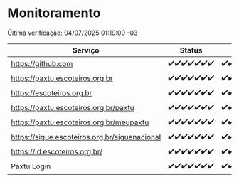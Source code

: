 # Monitoramento

Última verificação: 04/07/2025 01:19:00 -03

|Serviço|Status|Últimas 24h|
|---|---|---|
|https://github.com|<span title="2025-06-27: OK=23">✔️</span><span title="2025-06-28: OK=23">✔️</span><span title="2025-06-29: OK=23">✔️</span><span title="2025-06-30: OK=23">✔️</span><span title="2025-07-01: OK=23">✔️</span><span title="2025-07-02: OK=23">✔️</span><span title="2025-07-03: OK=3">✔️</span>|<span title="03/07/2025 01:22:00 -03 : 200">✔️</span><span title="03/07/2025 02:14:00 -03 : 200">✔️</span><span title="03/07/2025 03:15:00 -03 : 200">✔️</span><span title="03/07/2025 04:11:00 -03 : 200">✔️</span><span title="03/07/2025 05:13:00 -03 : 200">✔️</span><span title="03/07/2025 06:11:00 -03 : 200">✔️</span><span title="03/07/2025 07:10:00 -03 : 200">✔️</span><span title="03/07/2025 08:08:00 -03 : 200">✔️</span><span title="03/07/2025 09:18:00 -03 : 200">✔️</span><span title="03/07/2025 10:24:00 -03 : 200">✔️</span><span title="03/07/2025 11:09:00 -03 : 200">✔️</span><span title="03/07/2025 12:10:00 -03 : 200">✔️</span><span title="03/07/2025 13:12:00 -03 : 200">✔️</span><span title="03/07/2025 14:10:00 -03 : 200">✔️</span><span title="03/07/2025 15:13:00 -03 : 200">✔️</span><span title="03/07/2025 16:07:00 -03 : 200">✔️</span><span title="03/07/2025 17:09:00 -03 : 200">✔️</span><span title="03/07/2025 18:08:00 -03 : 200">✔️</span><span title="03/07/2025 19:09:00 -03 : 200">✔️</span><span title="03/07/2025 20:09:00 -03 : 200">✔️</span><span title="03/07/2025 21:49:00 -03 : 200">✔️</span><span title="03/07/2025 23:41:00 -03 : 200">✔️</span><span title="04/07/2025 00:42:00 -03 : 200">✔️</span><span title="04/07/2025 01:19:00 -03 : 200">✔️</span>|
|https://paxtu.escoteiros.org.br|<span title="2025-06-27: OK=23">✔️</span><span title="2025-06-28: OK=23">✔️</span><span title="2025-06-29: OK=23">✔️</span><span title="2025-06-30: OK=23">✔️</span><span title="2025-07-01: OK=23">✔️</span><span title="2025-07-02: OK=23">✔️</span><span title="2025-07-03: OK=3">✔️</span>|<span title="03/07/2025 01:22:00 -03 : 200">✔️</span><span title="03/07/2025 02:14:00 -03 : 200">✔️</span><span title="03/07/2025 03:15:00 -03 : 200">✔️</span><span title="03/07/2025 04:11:00 -03 : 200">✔️</span><span title="03/07/2025 05:13:00 -03 : 200">✔️</span><span title="03/07/2025 06:11:00 -03 : 200">✔️</span><span title="03/07/2025 07:10:00 -03 : 200">✔️</span><span title="03/07/2025 08:08:00 -03 : 200">✔️</span><span title="03/07/2025 09:18:00 -03 : 200">✔️</span><span title="03/07/2025 10:24:00 -03 : 200">✔️</span><span title="03/07/2025 11:09:00 -03 : 200">✔️</span><span title="03/07/2025 12:10:00 -03 : 200">✔️</span><span title="03/07/2025 13:12:00 -03 : 200">✔️</span><span title="03/07/2025 14:10:00 -03 : 200">✔️</span><span title="03/07/2025 15:13:00 -03 : 200">✔️</span><span title="03/07/2025 16:07:00 -03 : 200">✔️</span><span title="03/07/2025 17:09:00 -03 : 200">✔️</span><span title="03/07/2025 18:08:00 -03 : 200">✔️</span><span title="03/07/2025 19:09:00 -03 : 200">✔️</span><span title="03/07/2025 20:09:00 -03 : 200">✔️</span><span title="03/07/2025 21:49:00 -03 : 200">✔️</span><span title="03/07/2025 23:41:00 -03 : 200">✔️</span><span title="04/07/2025 00:42:00 -03 : 200">✔️</span><span title="04/07/2025 01:19:00 -03 : 200">✔️</span>|
|https://escoteiros.org.br|<span title="2025-06-27: OK=23">✔️</span><span title="2025-06-28: OK=23">✔️</span><span title="2025-06-29: OK=23">✔️</span><span title="2025-06-30: OK=23">✔️</span><span title="2025-07-01: OK=23">✔️</span><span title="2025-07-02: OK=23">✔️</span><span title="2025-07-03: OK=3">✔️</span>|<span title="03/07/2025 01:22:00 -03 : 200">✔️</span><span title="03/07/2025 02:14:00 -03 : 200">✔️</span><span title="03/07/2025 03:15:00 -03 : 200">✔️</span><span title="03/07/2025 04:11:00 -03 : 200">✔️</span><span title="03/07/2025 05:13:00 -03 : 200">✔️</span><span title="03/07/2025 06:11:00 -03 : 200">✔️</span><span title="03/07/2025 07:10:00 -03 : 200">✔️</span><span title="03/07/2025 08:08:00 -03 : 200">✔️</span><span title="03/07/2025 09:18:00 -03 : 200">✔️</span><span title="03/07/2025 10:24:00 -03 : 200">✔️</span><span title="03/07/2025 11:09:00 -03 : 200">✔️</span><span title="03/07/2025 12:10:00 -03 : 200">✔️</span><span title="03/07/2025 13:12:00 -03 : 200">✔️</span><span title="03/07/2025 14:10:00 -03 : 200">✔️</span><span title="03/07/2025 15:13:00 -03 : 200">✔️</span><span title="03/07/2025 16:07:00 -03 : 200">✔️</span><span title="03/07/2025 17:09:00 -03 : 200">✔️</span><span title="03/07/2025 18:08:00 -03 : 200">✔️</span><span title="03/07/2025 19:09:00 -03 : 200">✔️</span><span title="03/07/2025 20:09:00 -03 : 200">✔️</span><span title="03/07/2025 21:49:00 -03 : 200">✔️</span><span title="03/07/2025 23:41:00 -03 : 200">✔️</span><span title="04/07/2025 00:42:00 -03 : 200">✔️</span><span title="04/07/2025 01:19:00 -03 : 200">✔️</span>|
|https://paxtu.escoteiros.org.br/paxtu|<span title="2025-06-27: OK=23">✔️</span><span title="2025-06-28: OK=23">✔️</span><span title="2025-06-29: OK=23">✔️</span><span title="2025-06-30: OK=23">✔️</span><span title="2025-07-01: OK=23">✔️</span><span title="2025-07-02: OK=23">✔️</span><span title="2025-07-03: OK=3">✔️</span>|<span title="03/07/2025 01:22:00 -03 : 200">✔️</span><span title="03/07/2025 02:14:00 -03 : 200">✔️</span><span title="03/07/2025 03:15:00 -03 : 200">✔️</span><span title="03/07/2025 04:11:00 -03 : 200">✔️</span><span title="03/07/2025 05:13:00 -03 : 200">✔️</span><span title="03/07/2025 06:11:00 -03 : 200">✔️</span><span title="03/07/2025 07:10:00 -03 : 200">✔️</span><span title="03/07/2025 08:08:00 -03 : 200">✔️</span><span title="03/07/2025 09:18:00 -03 : 200">✔️</span><span title="03/07/2025 10:24:00 -03 : 200">✔️</span><span title="03/07/2025 11:09:00 -03 : 200">✔️</span><span title="03/07/2025 12:10:00 -03 : 200">✔️</span><span title="03/07/2025 13:12:00 -03 : 200">✔️</span><span title="03/07/2025 14:10:00 -03 : 200">✔️</span><span title="03/07/2025 15:13:00 -03 : 200">✔️</span><span title="03/07/2025 16:07:00 -03 : 200">✔️</span><span title="03/07/2025 17:09:00 -03 : 200">✔️</span><span title="03/07/2025 18:08:00 -03 : 200">✔️</span><span title="03/07/2025 19:09:00 -03 : 200">✔️</span><span title="03/07/2025 20:09:00 -03 : 200">✔️</span><span title="03/07/2025 21:49:00 -03 : 200">✔️</span><span title="03/07/2025 23:41:00 -03 : 200">✔️</span><span title="04/07/2025 00:42:00 -03 : 200">✔️</span><span title="04/07/2025 01:19:00 -03 : 200">✔️</span>|
|https://paxtu.escoteiros.org.br/meupaxtu|<span title="2025-06-27: OK=23">✔️</span><span title="2025-06-28: OK=23">✔️</span><span title="2025-06-29: OK=23">✔️</span><span title="2025-06-30: OK=23">✔️</span><span title="2025-07-01: OK=23">✔️</span><span title="2025-07-02: OK=23">✔️</span><span title="2025-07-03: OK=3">✔️</span>|<span title="03/07/2025 01:22:00 -03 : 200">✔️</span><span title="03/07/2025 02:14:00 -03 : 200">✔️</span><span title="03/07/2025 03:15:00 -03 : 200">✔️</span><span title="03/07/2025 04:11:00 -03 : 200">✔️</span><span title="03/07/2025 05:13:00 -03 : 200">✔️</span><span title="03/07/2025 06:11:00 -03 : 200">✔️</span><span title="03/07/2025 07:10:00 -03 : 200">✔️</span><span title="03/07/2025 08:08:00 -03 : 200">✔️</span><span title="03/07/2025 09:18:00 -03 : 200">✔️</span><span title="03/07/2025 10:24:00 -03 : 200">✔️</span><span title="03/07/2025 11:09:00 -03 : 200">✔️</span><span title="03/07/2025 12:10:00 -03 : 200">✔️</span><span title="03/07/2025 13:12:00 -03 : 200">✔️</span><span title="03/07/2025 14:10:00 -03 : 200">✔️</span><span title="03/07/2025 15:13:00 -03 : 200">✔️</span><span title="03/07/2025 16:07:00 -03 : 200">✔️</span><span title="03/07/2025 17:09:00 -03 : 200">✔️</span><span title="03/07/2025 18:08:00 -03 : 200">✔️</span><span title="03/07/2025 19:09:00 -03 : 200">✔️</span><span title="03/07/2025 20:09:00 -03 : 200">✔️</span><span title="03/07/2025 21:49:00 -03 : 200">✔️</span><span title="03/07/2025 23:41:00 -03 : 200">✔️</span><span title="04/07/2025 00:42:00 -03 : 200">✔️</span><span title="04/07/2025 01:19:00 -03 : 200">✔️</span>|
|https://sigue.escoteiros.org.br/siguenacional|<span title="2025-06-27: OK=23">✔️</span><span title="2025-06-28: OK=23">✔️</span><span title="2025-06-29: OK=23">✔️</span><span title="2025-06-30: OK=23">✔️</span><span title="2025-07-01: OK=23">✔️</span><span title="2025-07-02: OK=23">✔️</span><span title="2025-07-03: OK=3">✔️</span>|<span title="03/07/2025 01:22:00 -03 : 200">✔️</span><span title="03/07/2025 02:14:00 -03 : 200">✔️</span><span title="03/07/2025 03:15:00 -03 : 200">✔️</span><span title="03/07/2025 04:11:00 -03 : 200">✔️</span><span title="03/07/2025 05:13:00 -03 : 200">✔️</span><span title="03/07/2025 06:11:00 -03 : 200">✔️</span><span title="03/07/2025 07:10:00 -03 : 200">✔️</span><span title="03/07/2025 08:08:00 -03 : 200">✔️</span><span title="03/07/2025 09:18:00 -03 : 200">✔️</span><span title="03/07/2025 10:24:00 -03 : 200">✔️</span><span title="03/07/2025 11:09:00 -03 : 200">✔️</span><span title="03/07/2025 12:10:00 -03 : 200">✔️</span><span title="03/07/2025 13:12:00 -03 : 200">✔️</span><span title="03/07/2025 14:10:00 -03 : 200">✔️</span><span title="03/07/2025 15:13:00 -03 : 200">✔️</span><span title="03/07/2025 16:07:00 -03 : 200">✔️</span><span title="03/07/2025 17:09:00 -03 : 200">✔️</span><span title="03/07/2025 18:08:00 -03 : 200">✔️</span><span title="03/07/2025 19:09:00 -03 : 200">✔️</span><span title="03/07/2025 20:09:00 -03 : 200">✔️</span><span title="03/07/2025 21:49:00 -03 : 200">✔️</span><span title="03/07/2025 23:41:00 -03 : 200">✔️</span><span title="04/07/2025 00:42:00 -03 : 200">✔️</span><span title="04/07/2025 01:19:00 -03 : 200">✔️</span>|
|https://id.escoteiros.org.br/|<span title="2025-06-27: OK=23">✔️</span><span title="2025-06-28: OK=23">✔️</span><span title="2025-06-29: OK=23">✔️</span><span title="2025-06-30: OK=23">✔️</span><span title="2025-07-01: OK=23">✔️</span><span title="2025-07-02: OK=23">✔️</span><span title="2025-07-03: OK=3">✔️</span>|<span title="03/07/2025 01:22:00 -03 : 200">✔️</span><span title="03/07/2025 02:14:00 -03 : 200">✔️</span><span title="03/07/2025 03:15:00 -03 : 200">✔️</span><span title="03/07/2025 04:11:00 -03 : 200">✔️</span><span title="03/07/2025 05:13:00 -03 : 200">✔️</span><span title="03/07/2025 06:11:00 -03 : 200">✔️</span><span title="03/07/2025 07:10:00 -03 : 200">✔️</span><span title="03/07/2025 08:08:00 -03 : 200">✔️</span><span title="03/07/2025 09:18:00 -03 : 200">✔️</span><span title="03/07/2025 10:24:00 -03 : 200">✔️</span><span title="03/07/2025 11:09:00 -03 : 200">✔️</span><span title="03/07/2025 12:10:00 -03 : 200">✔️</span><span title="03/07/2025 13:12:00 -03 : 200">✔️</span><span title="03/07/2025 14:10:00 -03 : 200">✔️</span><span title="03/07/2025 15:13:00 -03 : 200">✔️</span><span title="03/07/2025 16:07:00 -03 : 200">✔️</span><span title="03/07/2025 17:09:00 -03 : 200">✔️</span><span title="03/07/2025 18:08:00 -03 : 200">✔️</span><span title="03/07/2025 19:09:00 -03 : 200">✔️</span><span title="03/07/2025 20:09:00 -03 : 200">✔️</span><span title="03/07/2025 21:49:00 -03 : 200">✔️</span><span title="03/07/2025 23:41:00 -03 : 200">✔️</span><span title="04/07/2025 00:42:00 -03 : 200">✔️</span><span title="04/07/2025 01:19:00 -03 : 200">✔️</span>|
|Paxtu Login|<span title="2025-06-27: OK=23">✔️</span><span title="2025-06-28: OK=23">✔️</span><span title="2025-06-29: OK=23">✔️</span><span title="2025-06-30: OK=23">✔️</span><span title="2025-07-01: OK=23">✔️</span><span title="2025-07-02: OK=23">✔️</span><span title="2025-07-03: OK=3">✔️</span>|<span title="03/07/2025 01:22:00 -03 : 200">✔️</span><span title="03/07/2025 02:14:00 -03 : 200">✔️</span><span title="03/07/2025 03:15:00 -03 : 200">✔️</span><span title="03/07/2025 04:11:00 -03 : 200">✔️</span><span title="03/07/2025 05:13:00 -03 : 200">✔️</span><span title="03/07/2025 06:11:00 -03 : 200">✔️</span><span title="03/07/2025 07:10:00 -03 : 200">✔️</span><span title="03/07/2025 08:08:00 -03 : 200">✔️</span><span title="03/07/2025 09:18:00 -03 : 200">✔️</span><span title="03/07/2025 10:24:00 -03 : 200">✔️</span><span title="03/07/2025 11:09:00 -03 : 200">✔️</span><span title="03/07/2025 12:10:00 -03 : 200">✔️</span><span title="03/07/2025 13:12:00 -03 : 200">✔️</span><span title="03/07/2025 14:10:00 -03 : 200">✔️</span><span title="03/07/2025 15:13:00 -03 : 200">✔️</span><span title="03/07/2025 16:07:00 -03 : 200">✔️</span><span title="03/07/2025 17:10:00 -03 : 200">✔️</span><span title="03/07/2025 18:08:00 -03 : 200">✔️</span><span title="03/07/2025 19:09:00 -03 : 200">✔️</span><span title="03/07/2025 20:09:00 -03 : 200">✔️</span><span title="03/07/2025 21:49:00 -03 : 200">✔️</span><span title="03/07/2025 23:41:00 -03 : 200">✔️</span><span title="04/07/2025 00:42:00 -03 : 200">✔️</span><span title="04/07/2025 01:19:00 -03 : 200">✔️</span>|
